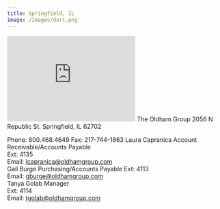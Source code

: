```yaml
---
title: Springfield, IL
image: /images/dart.png
---
```

<iframe src="https://www.google.com/maps/embed?pb=!1m18!1m12!1m3!1d3064.040483899819!2d-89.63894798493533!3d39.82850999912712!2m3!1f0!2f0!3f0!3m2!1i1024!2i768!4f13.1!3m3!1m2!1s0x88753745039bc56d%3A0xeeb543db9c44b26b!2s2056%20N%20Republic%20St%2C%20Springfield%2C%20IL%2062702!5e0!3m2!1sen!2sus!4v1611442868838!5m2!1sen!2sus" width="300" height="200" frameborder="0" style="border:0;" allowfullscreen="" aria-hidden="false" tabindex="0"></iframe>
<!-- split -->
The Oldham Group  
2056 N Republic St.    
Springfield, IL 62702  

Phone:	800.468.4649
Fax:	217-744-1863
Laura Capranica	Account Receivable/Accounts Payable  
Ext:	4135  
Email:	lcapranica@oldhamgroup.com  
Gail Burge	Purchasing/Accounts Payable
Ext:	4113  
Email:	gburge@oldhamgroup.com  
Tanya Golab	Manager  
Ext:	4114  
Email:	tgolab@oldhamgroup.com  
